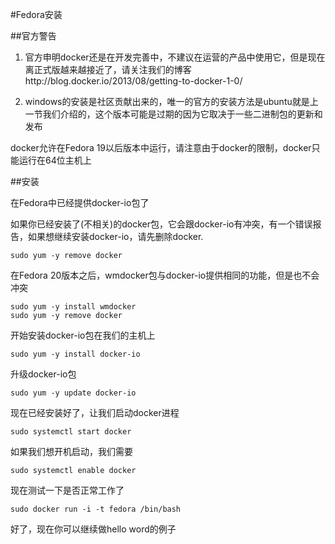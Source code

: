 #Fedora安装

##官方警告

1. 官方申明docker还是在开发完善中，不建议在运营的产品中使用它，但是现在离正式版越来越接近了，请关注我们的博客http://blog.docker.io/2013/08/getting-to-docker-1-0/

1. windows的安装是社区贡献出来的，唯一的官方的安装方法是ubuntu就是上一节我们介绍的，这个版本可能是过期的因为它取决于一些二进制包的更新和发布

docker允许在Fedora 19以后版本中运行，请注意由于docker的限制，docker只能运行在64位主机上

##安装

在Fedora中已经提供docker-io包了 

如果你已经安装了(不相关)的docker包，它会跟docker-io有冲突，有一个错误报告，如果想继续安装docker-io，请先删除docker.

	sudo yum -y remove docker

在Fedora 20版本之后，wmdocker包与docker-io提供相同的功能，但是也不会冲突 

	sudo yum -y install wmdocker
	sudo yum -y remove docker

开始安装docker-io包在我们的主机上

	sudo yum -y install docker-io

升级docker-io包

	sudo yum -y update docker-io

现在已经安装好了，让我们启动docker进程

	sudo systemctl start docker

如果我们想开机启动，我们需要 

	sudo systemctl enable docker

现在测试一下是否正常工作了

	sudo docker run -i -t fedora /bin/bash

好了，现在你可以继续做hello word的例子
